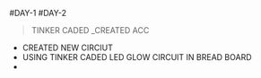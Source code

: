 #DAY-1 
#DAY-2
>TINKER CADED
_CREATED ACC
- CREATED NEW CIRCIUT
- USING TINKER CADED LED GLOW CIRCUIT IN BREAD BOARD
- 
